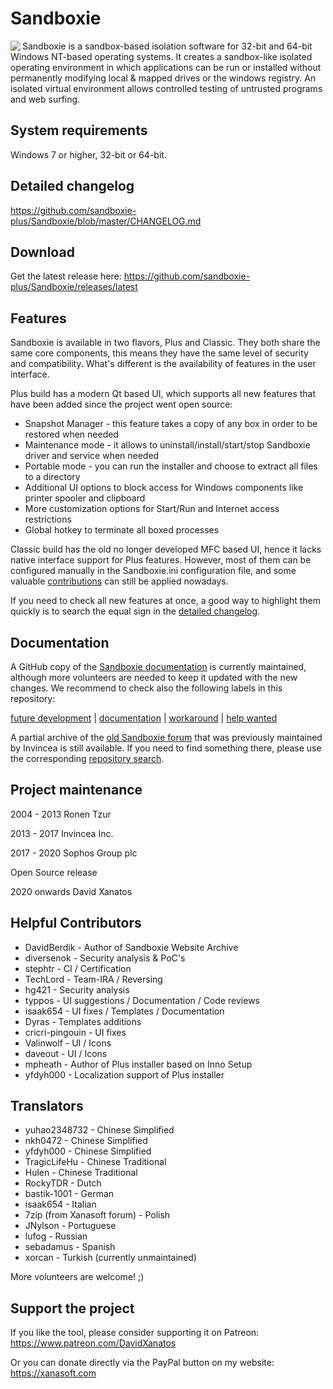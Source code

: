 # Sandboxie
<img align="left" src="https://user-images.githubusercontent.com/12372772/123517080-8ab20a00-d69f-11eb-8e82-2e18cf6e0303.png">
Sandboxie is a sandbox-based isolation software for 32-bit and 64-bit Windows NT-based operating systems. It creates a sandbox-like isolated operating environment in which applications can be run or installed without permanently modifying local & mapped drives or the windows registry. An isolated virtual environment allows controlled testing of untrusted programs and web surfing.

## System requirements
Windows 7 or higher, 32-bit or 64-bit.

## Detailed changelog
https://github.com/sandboxie-plus/Sandboxie/blob/master/CHANGELOG.md

## Download
Get the latest release here: https://github.com/sandboxie-plus/Sandboxie/releases/latest

## Features
Sandboxie is available in two flavors, Plus and Classic. They both share the same core components, this means they have the same level of security and compatibility.
What's different is the availability of features in the user interface.

Plus build has a modern Qt based UI, which supports all new features that have been added since the project went open source:

  * Snapshot Manager - this feature takes a copy of any box in order to be restored when needed
  * Maintenance mode - it allows to uninstall/install/start/stop Sandboxie driver and service when needed
  * Portable mode - you can run the installer and choose to extract all files to a directory
  * Additional UI options to block access for Windows components like printer spooler and clipboard
  * More customization options for Start/Run and Internet access restrictions
  * Global hotkey to terminate all boxed processes

Classic build has the old no longer developed MFC based UI, hence it lacks native interface support for Plus features. However, most of them can be configured manually in the Sandboxie.ini configuration file, and some valuable [contributions](https://sandboxie-website-archive.github.io/www.sandboxie.com/old-forums/viewforum1a2d1a2d.html?f=22) can still be applied nowadays.

If you need to check all new features at once, a good way to highlight them quickly is to search the equal sign in the [detailed changelog](https://github.com/sandboxie-plus/Sandboxie/blob/master/CHANGELOG.md).

## Documentation
A GitHub copy of the [Sandboxie documentation](https://sandboxie-plus.github.io/sandboxie-docs) is currently maintained, although more volunteers are needed to keep it updated with the new changes. We recommend to check also the following labels in this repository:

[future development](https://github.com/sandboxie-plus/Sandboxie/labels/future%20development) | [documentation](https://github.com/sandboxie-plus/Sandboxie/issues?q=label%3Adocumentation) | [workaround](https://github.com/sandboxie-plus/Sandboxie/issues?q=label%3Aworkaround) | [help wanted](https://github.com/sandboxie-plus/Sandboxie/issues?q=label%3A%22help+wanted%22+is%3Aissue)

A partial archive of the [old Sandboxie forum](https://sandboxie-website-archive.github.io/www.sandboxie.com/old-forums) that was previously maintained by Invincea is still available. If you need to find something there, please use the corresponding [repository search](https://github.com/Sandboxie-Website-Archive/sandboxie-website-archive.github.io).

## Project maintenance
2004 - 2013 Ronen Tzur

2013 - 2017 Invincea Inc.

2017 - 2020 Sophos Group plc

Open Source release

2020 onwards David Xanatos

## Helpful Contributors
- DavidBerdik - Author of Sandboxie Website Archive
- diversenok - Security analysis & PoC's
- stephtr - CI / Certification
- TechLord - Team-IRA / Reversing
- hg421 - Security analysis 
- typpos - UI suggestions / Documentation / Code reviews
- isaak654 - UI fixes / Templates / Documentation
- Dyras - Templates additions
- cricri-pingouin - UI fixes
- Valinwolf - UI / Icons
- daveout - UI / Icons
- mpheath - Author of Plus installer based on Inno Setup
- yfdyh000 - Localization support of Plus installer

## Translators
- yuhao2348732 - Chinese Simplified
- nkh0472 - Chinese Simplified
- yfdyh000 - Chinese Simplified
- TragicLifeHu - Chinese Traditional
- Hulen - Chinese Traditional
- RockyTDR - Dutch
- bastik-1001 - German
- isaak654 - Italian
- 7zip (from Xanasoft forum) - Polish
- JNylson - Portuguese
- lufog - Russian
- sebadamus - Spanish
- xorcan - Turkish (currently unmaintained)

More volunteers are welcome! ;)

## Support the project
If you like the tool, please consider supporting it on Patreon: https://www.patreon.com/DavidXanatos

Or you can donate directly via the PayPal button on my website: https://xanasoft.com
